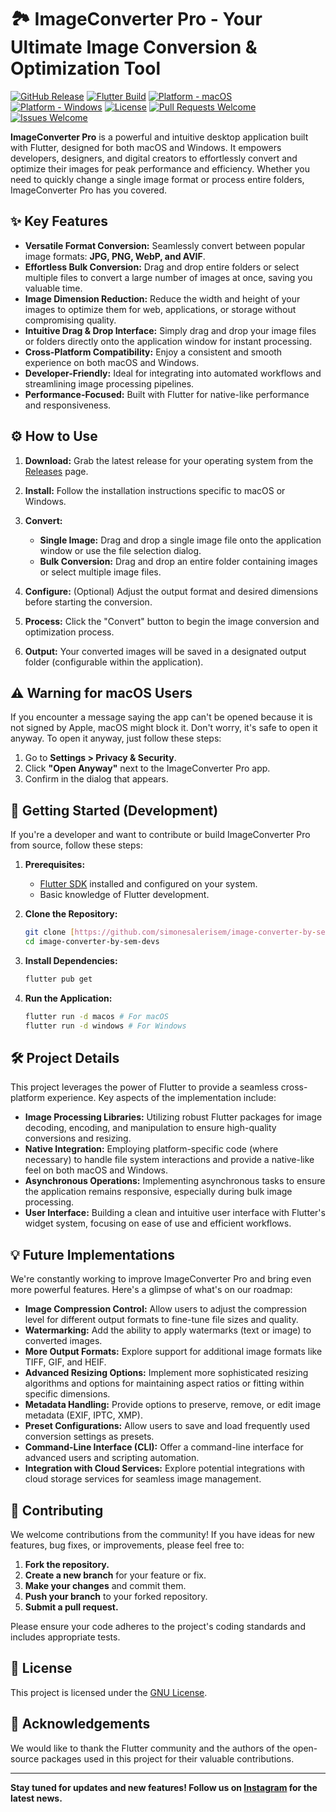 # 🏞️ ImageConverter Pro - Your Ultimate Image Conversion & Optimization Tool

[![GitHub Release](https://img.shields.io/github/v/release/simonesalerisem/image-converter-by-sem-devs?sort=semver)](https://github.com/simonesalerisem/image-converter-by-sem-devs/releases)
[![Flutter Build](https://img.shields.io/badge/Flutter-3.x.x-blue?logo=flutter)](https://flutter.dev/)
[![Platform - macOS](https://img.shields.io/badge/Platform-macOS-lightgrey?logo=apple)](https://www.apple.com/macos/what-is/)
[![Platform - Windows](https://img.shields.io/badge/Platform-Windows-lightgrey?logo=windows)](https://www.microsoft.com/en-us/windows/)
[![License](https://img.shields.io/github/license/simonesalerisem/image-converter-by-sem-devs)](https://github.com/simonesalerisem/image-converter-by-sem-devs/blob/main/LICENSE)
[![Pull Requests Welcome](https://img.shields.io/badge/PRs-welcome-brightgreen.svg)](https://github.com/simonesalerisem/image-converter-by-sem-devs/pulls)
[![Issues Welcome](https://img.shields.io/badge/Issues-welcome-yellow.svg)](https://github.com/simonesalerisem/image-converter-by-sem-devs/issues)

**ImageConverter Pro** is a powerful and intuitive desktop application built with Flutter, designed for both macOS and Windows. It empowers developers, designers, and digital creators to effortlessly convert and optimize their images for peak performance and efficiency. Whether you need to quickly change a single image format or process entire folders, ImageConverter Pro has you covered.

## ✨ Key Features

* **Versatile Format Conversion:** Seamlessly convert between popular image formats: **JPG, PNG, WebP, and AVIF**.
* **Effortless Bulk Conversion:** Drag and drop entire folders or select multiple files to convert a large number of images at once, saving you valuable time.
* **Image Dimension Reduction:** Reduce the width and height of your images to optimize them for web, applications, or storage without compromising quality.
* **Intuitive Drag & Drop Interface:** Simply drag and drop your image files or folders directly onto the application window for instant processing.
* **Cross-Platform Compatibility:** Enjoy a consistent and smooth experience on both macOS and Windows.
* **Developer-Friendly:** Ideal for integrating into automated workflows and streamlining image processing pipelines.
* **Performance-Focused:** Built with Flutter for native-like performance and responsiveness.

## ⚙️ How to Use

1.  **Download:** Grab the latest release for your operating system from the [Releases](https://github.com/simonesalerisem/image-converter-by-sem-devs/releases) page.
2.  **Install:** Follow the installation instructions specific to macOS or Windows.
3.  **Convert:**

    * **Single Image:** Drag and drop a single image file onto the application window or use the file selection dialog.
    * **Bulk Conversion:** Drag and drop an entire folder containing images or select multiple image files.
4.  **Configure:** (Optional) Adjust the output format and desired dimensions before starting the conversion.
5.  **Process:** Click the "Convert" button to begin the image conversion and optimization process.
6.  **Output:** Your converted images will be saved in a designated output folder (configurable within the application).

## ⚠️ Warning for macOS Users

If you encounter a message saying the app can't be opened because it is not signed by Apple, macOS might block it. Don't worry, it's safe to open it anyway. To open it anyway, just follow these steps:

1.  Go to **Settings > Privacy & Security**.
2.  Click **"Open Anyway"** next to the ImageConverter Pro app.
3.  Confirm in the dialog that appears.

## 🚀 Getting Started (Development)

If you're a developer and want to contribute or build ImageConverter Pro from source, follow these steps:

1.  **Prerequisites:**

    * [Flutter SDK](https://flutter.dev/docs/get-started/install) installed and configured on your system.
    * Basic knowledge of Flutter development.
2.  **Clone the Repository:**

    ```bash
    git clone [https://github.com/simonesalerisem/image-converter-by-sem-devs.git](https://github.com/simonesalerisem/image-converter-by-sem-devs.git)
    cd image-converter-by-sem-devs
    ```
3.  **Install Dependencies:**

    ```bash
    flutter pub get
    ```
4.  **Run the Application:**

    ```bash
    flutter run -d macos # For macOS
    flutter run -d windows # For Windows
    ```

## 🛠️ Project Details

This project leverages the power of Flutter to provide a seamless cross-platform experience. Key aspects of the implementation include:

* **Image Processing Libraries:** Utilizing robust Flutter packages for image decoding, encoding, and manipulation to ensure high-quality conversions and resizing.
* **Native Integration:** Employing platform-specific code (where necessary) to handle file system interactions and provide a native-like feel on both macOS and Windows.
* **Asynchronous Operations:** Implementing asynchronous tasks to ensure the application remains responsive, especially during bulk image processing.
* **User Interface:** Building a clean and intuitive user interface with Flutter's widget system, focusing on ease of use and efficient workflows.

## 💡 Future Implementations

We're constantly working to improve ImageConverter Pro and bring even more powerful features. Here's a glimpse of what's on our roadmap:

* **Image Compression Control:** Allow users to adjust the compression level for different output formats to fine-tune file sizes and quality.
* **Watermarking:** Add the ability to apply watermarks (text or image) to converted images.
* **More Output Formats:** Explore support for additional image formats like TIFF, GIF, and HEIF.
* **Advanced Resizing Options:** Implement more sophisticated resizing algorithms and options for maintaining aspect ratios or fitting within specific dimensions.
* **Metadata Handling:** Provide options to preserve, remove, or edit image metadata (EXIF, IPTC, XMP).
* **Preset Configurations:** Allow users to save and load frequently used conversion settings as presets.
* **Command-Line Interface (CLI):** Offer a command-line interface for advanced users and scripting automation.
* **Integration with Cloud Services:** Explore potential integrations with cloud storage services for seamless image management.

## 🙌 Contributing

We welcome contributions from the community! If you have ideas for new features, bug fixes, or improvements, please feel free to:

1.  **Fork the repository.**
2.  **Create a new branch** for your feature or fix.
3.  **Make your changes** and commit them.
4.  **Push your branch** to your forked repository.
5.  **Submit a pull request.**

Please ensure your code adheres to the project's coding standards and includes appropriate tests.

## 📄 License

This project is licensed under the [GNU License](https://github.com/simonesalerisem/image-converter-by-sem-devs/blob/main/LICENSE).

## 🙏 Acknowledgements

We would like to thank the Flutter community and the authors of the open-source packages used in this project for their valuable contributions.

---

**Stay tuned for updates and new features! Follow us on [Instagram](https://www.instagram.com/sem.json/) for the latest news.**
